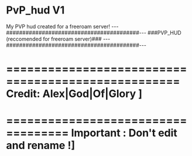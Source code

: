 # PvP_hud V1
My PVP hud created for a freeroam server!
---#########################################---
###PVP_HUD (reccomended for freeroam server)###
---#########################################---

===================================================
Credit: Alex|God|Of|Glory                          ]
===================================================

===================================
Important : Don't edit and rename !]
===================================

